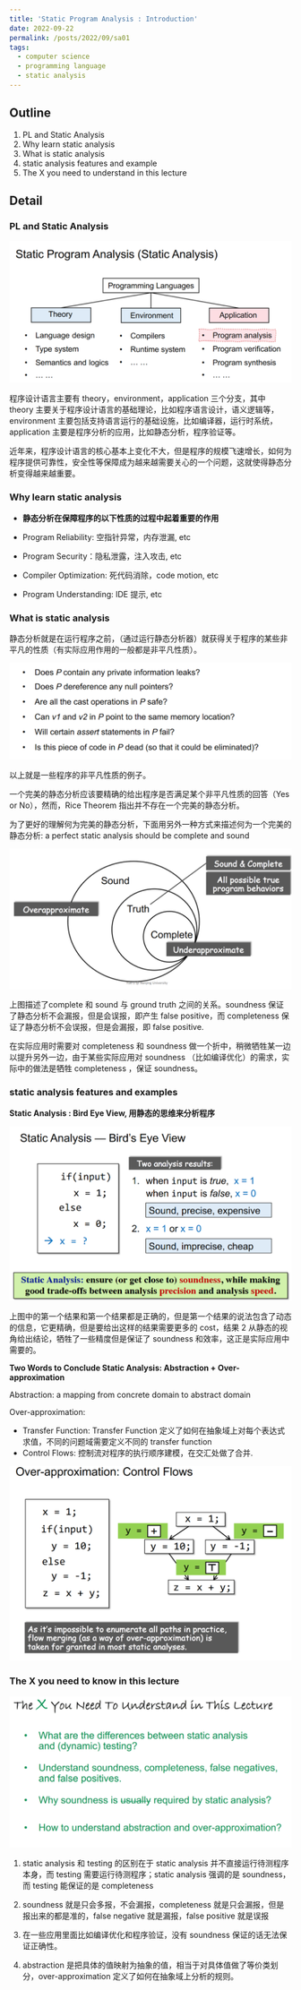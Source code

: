 ```yaml
---
title: 'Static Program Analysis : Introduction'
date: 2022-09-22
permalink: /posts/2022/09/sa01
tags:
  - computer science
  - programming language
  - static analysis
---
```

## Outline
1. PL and Static Analysis
2. Why learn static analysis
3. What is static analysis
4. static analysis features and example
5. The X you need to understand in this lecture

## Detail
### PL and Static Analysis

![](https://github.com/SUNLIFAN/sunlifan.github.io/blob/master/images/post/2.png?raw=true)

程序设计语言主要有 theory，environment，application 三个分支，其中 theory 主要关于程序设计语言的基础理论，比如程序语言设计，语义逻辑等，environment 主要包括支持语言运行的基础设施，比如编译器，运行时系统，application 主要是程序分析的应用，比如静态分析，程序验证等。

近年来，程序设计语言的核心基本上变化不大，但是程序的规模飞速增长，如何为程序提供可靠性，安全性等保障成为越来越需要关心的一个问题，这就使得静态分析变得越来越重要。

### Why learn static analysis 

- **静态分析在保障程序的以下性质的过程中起着重要的作用**

- Program Reliability: 空指针异常，内存泄漏, etc

- Program Security：隐私泄露，注入攻击, etc

- Compiler Optimization: 死代码消除，code motion, etc

- Program Understanding: IDE 提示, etc

### What is static analysis

静态分析就是在运行程序之前，（通过运行静态分析器）就获得关于程序的某些非平凡的性质（有实际应用作用的一般都是非平凡性质）。

![](https://github.com/SUNLIFAN/sunlifan.github.io/blob/master/images/post/1.jpg?raw=true)

以上就是一些程序的非平凡性质的例子。

一个完美的静态分析应该要精确的给出程序是否满足某个非平凡性质的回答（Yes or No），然而，Rice Theorem 指出并不存在一个完美的静态分析。

为了更好的理解何为完美的静态分析，下面用另外一种方式来描述何为一个完美的静态分析: a perfect static analysis should be complete and sound

![](https://github.com/SUNLIFAN/sunlifan.github.io/blob/master/images/post/3.png?raw=true)

上图描述了complete 和 sound 与 ground truth 之间的关系。soundness 保证了静态分析不会漏报，但是会误报，即产生 false positive，而 completeness 保证了静态分析不会误报，但是会漏报，即 false positive.

在实际应用时需要对 completeness 和 soundness 做一个折中，稍微牺牲某一边以提升另外一边，由于某些实际应用对 soundness （比如编译优化）的需求，实际中的做法是牺牲 completeness ，保证 soundness。

### static analysis features and examples

**Static Analysis : Bird Eye View, 用静态的思维来分析程序**

![](https://github.com/SUNLIFAN/sunlifan.github.io/blob/master/images/post/4.png?raw=true)

上图中的第一个结果和第一个结果都是正确的，但是第一个结果的说法包含了动态的信息，它更精确，但是要给出这样的结果需要更多的 cost，结果 2 从静态的视角给出结论，牺牲了一些精度但是保证了 soundness 和效率，这正是实际应用中需要的。

**Two Words to Conclude Static Analysis: Abstraction + Over-approximation**

Abstraction: a mapping from concrete domain to abstract domain

Over-approximation:
- Transfer Function: Transfer Function 定义了如何在抽象域上对每个表达式求值，不同的问题域需要定义不同的 transfer function
- Control Flows: 控制流对程序的执行顺序建模，在交汇处做了合并.

![](https://github.com/SUNLIFAN/sunlifan.github.io/blob/master/images/post/5.png?raw=true)

### The X you need to know in this lecture

![](https://github.com/SUNLIFAN/images/blob/main/post/sa01x.png?raw=true)

1. static analysis 和 testing 的区别在于 static analysis 并不直接运行待测程序本身，而 testing 需要运行待测程序；static analysis 强调的是 soundness，而 testing 能保证的是 completeness

2. soundness 就是只会多报，不会漏报，completeness 就是只会漏报，但是报出来的都是准的，false negative 就是漏报，false positive 就是误报

3. 在一些应用里面比如编译优化和程序验证，没有 soundness 保证的话无法保证正确性。

4. abstraction 是把具体的值映射为抽象的值，相当于对具体值做了等价类划分，over-approximation 定义了如何在抽象域上分析的规则。